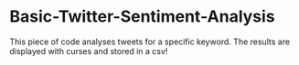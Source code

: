 # Basic-Twitter-Sentiment-Analysis
This piece of code analyses tweets for a specific keyword. The results are displayed with curses and stored in a csv!
